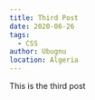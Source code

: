 ```yaml
---
title: Third Post
date: 2020-06-26
tags:
  - CSS
author: Ubugnu
location: Algeria
---
```


This is the third post

